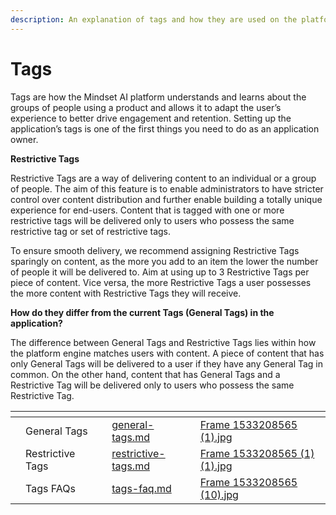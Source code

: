```yaml
---
description: An explanation of tags and how they are used on the platform
---
```


# Tags

Tags are how the Mindset AI platform understands and learns about the groups of people using a product and allows it to adapt the user’s experience to better drive engagement and retention. ​Setting up the application’s tags is one of the first things you need to do as an application owner.

**Restrictive Tags**

Restrictive Tags are a way of delivering content to an individual or a group of people. The aim of this feature is to enable administrators to have stricter control over content distribution and further enable building a totally unique experience for end-users. Content that is tagged with one or more restrictive tags will be delivered only to users who possess the same restrictive tag or set of restrictive tags.

To ensure smooth delivery, we recommend assigning Restrictive Tags sparingly on content, as the more you add to an item the lower the number of people it will be delivered to. Aim at using up to 3 Restrictive Tags per piece of content. Vice versa, the more Restrictive Tags a user possesses the more content with Restrictive Tags they will receive.

**How do they differ from the current Tags (General Tags) in the application?**&#x20;

The difference between General Tags and Restrictive Tags lies within how the platform engine matches users with content. A piece of content that has only General Tags will be delivered to a user if they have any General Tag in common. On the other hand, content that has General Tags and a Restrictive Tag will be delivered only to users who possess the same Restrictive Tag.



<table data-view="cards"><thead><tr><th></th><th></th><th></th><th data-hidden data-card-target data-type="content-ref"></th><th data-hidden data-card-cover data-type="files"></th></tr></thead><tbody><tr><td></td><td>General Tags</td><td></td><td><a href="general-tags.md">general-tags.md</a></td><td><a href="../../.gitbook/assets/Frame 1533208565 (1).jpg">Frame 1533208565 (1).jpg</a></td></tr><tr><td></td><td>Restrictive Tags</td><td></td><td><a href="restrictive-tags.md">restrictive-tags.md</a></td><td><a href="../../.gitbook/assets/Frame 1533208565 (1) (1).jpg">Frame 1533208565 (1) (1).jpg</a></td></tr><tr><td></td><td>Tags FAQs</td><td></td><td><a href="tags-faq.md">tags-faq.md</a></td><td><a href="../../.gitbook/assets/Frame 1533208565 (10).jpg">Frame 1533208565 (10).jpg</a></td></tr></tbody></table>



